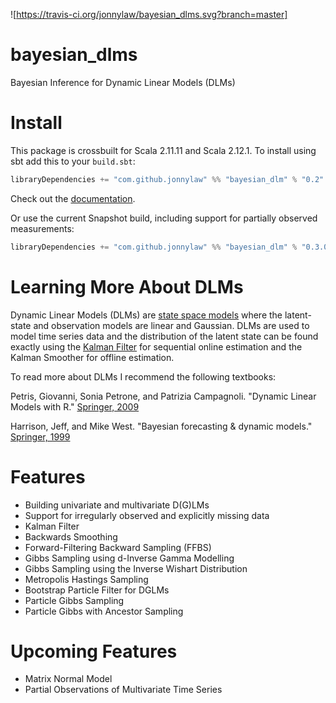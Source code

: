 ![https://travis-ci.org/jonnylaw/bayesian_dlms.svg?branch=master]

# bayesian_dlms
Bayesian Inference for Dynamic Linear Models (DLMs)

# Install

This package is crossbuilt for Scala 2.11.11 and Scala 2.12.1. To install using sbt add this to your `build.sbt`:

```scala
libraryDependencies += "com.github.jonnylaw" %% "bayesian_dlm" % "0.2"
```

Check out the [documentation](https://jonnylaw.github.io/bayesian_dlms/).

Or use the current Snapshot build, including support for partially observed measurements:

```scala
libraryDependencies += "com.github.jonnylaw" %% "bayesian_dlm" % "0.3.0-SNAPSHOT"
```

# Learning More About DLMs

Dynamic Linear Models (DLMs) are [state space models](https://en.wikipedia.org/wiki/State-space_representation) where the latent-state and observation models are linear and Gaussian. DLMs are used to model time series data and the distribution of the latent state can be found exactly using the [Kalman Filter](https://en.wikipedia.org/wiki/Kalman_filter) for sequential online estimation and the Kalman Smoother for offline estimation.

To read more about DLMs I recommend the following textbooks:

Petris, Giovanni, Sonia Petrone, and Patrizia Campagnoli. "Dynamic Linear Models with R." [Springer, 2009](http://www.springer.com/gb/book/9780387772370)

Harrison, Jeff, and Mike West. "Bayesian forecasting & dynamic models." [Springer, 1999](http://www.springer.com/gb/book/9780387947259)

# Features  

* Building univariate and multivariate D(G)LMs
* Support for irregularly observed and explicitly missing data
* Kalman Filter
* Backwards Smoothing
* Forward-Filtering Backward Sampling (FFBS)
* Gibbs Sampling using d-Inverse Gamma Modelling
* Gibbs Sampling using the Inverse Wishart Distribution
* Metropolis Hastings Sampling
* Bootstrap Particle Filter for DGLMs
* Particle Gibbs Sampling
* Particle Gibbs with Ancestor Sampling

# Upcoming Features

* Matrix Normal Model
* Partial Observations of Multivariate Time Series
